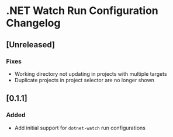 <!-- Keep a Changelog guide -> https://keepachangelog.com -->

# .NET Watch Run Configuration Changelog

## [Unreleased]

### Fixes

- Working directory not updating in projects with multiple targets
- Duplicate projects in project selector are no longer shown

## [0.1.1]

### Added

- Add initial support for `dotnet-watch` run configurations